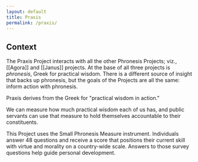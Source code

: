 ```yaml
---
layout: default
title: Praxis
permalink: /praxis/
---
```

## Context
The Praxis Project interacts with all the other Phronesis Projects; viz., [[Agora]] and [[Janus]] projects. At the base of all three projects is *phronesis*, Greek for practical wisdom. There is a different source of insight that backs up phronesis, but the goals of the Projects are all the same: inform action with phronesis.

Praxis derives from the Greek for "practical wisdom in action."

We can measure how much practical wisdom each of us has, and public servants can use that measure to hold themselves accountable to their constituents.

This Project uses the Small Phronesis Measure instrument. Individuals answer 48 questions and receive a score that positions their current skill with virtue and morality on a country-wide scale. Answers to those survey questions help guide personal development.


